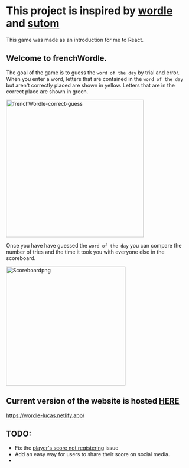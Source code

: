 # This project is inspired by [wordle](www.nytimes.com/games/wordle/index.html) and [sutom](https://sutom.nocle.fr/#)
This game was made as an introduction for me to React.

## Welcome to frenchWordle. 
The goal of the game is to guess the `word of the day` by trial and error.
When you enter a word, letters that are contained in the `word of the day` but aren't correctly placed are shown in yellow. Letters that are in the correct place are shown in green.
 
<img width="372" alt="frenchWordle-correct-guess" src="https://user-images.githubusercontent.com/103802467/169088024-9f262413-2d36-42a3-b76b-6ed26583f619.png">


Once you have have guessed the `word of the day` you can compare the number of tries and the time it took you with everyone else in the scoreboard.

<img width="323" alt="Scoreboardpng" src="https://user-images.githubusercontent.com/103802467/169088036-eee6bd99-c022-42cc-88b1-d2a5c2316dfd.png">

## Current version of the website is hosted [HERE](https://wordle-lucas.netlify.app/)
https://wordle-lucas.netlify.app/

## TODO:
- Fix the [player's score not registering](https://github.com/Aycarambo/frenchWordle/issues/1) issue
- Add an easy way for users to share their score on social media.
- 
